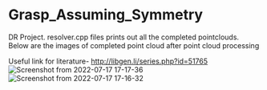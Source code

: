 # Grasp_Assuming_Symmetry
DR Project. 
resolver.cpp files prints out all the completed pointclouds. Below are the images of completed point cloud after point cloud processing

Useful link for literature- http://libgen.li/series.php?id=51765
![Screenshot from 2022-07-17 17-17-36](https://user-images.githubusercontent.com/92198336/180644242-b22f8687-1333-4691-8cb8-13ffa44141f5.png)
![Screenshot from 2022-07-17 17-16-32](https://user-images.githubusercontent.com/92198336/180644245-22c3baac-bad9-4da7-b4b6-80568f82c5ab.png)
